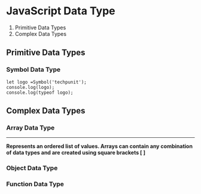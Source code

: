 # JavaScript Data Type 

1. Primitive Data Types
2. Complex Data Types

## Primitive Data Types

### Symbol Data Type

```
let logo =Symbol('techpunit');
console.log(logo);
console.log(typeof logo);
```




## Complex Data Types

### Array Data Type

<hr>

**Represents an ordered list of values. Arrays can contain any combination of data types and are created using square brackets [ ]**

### Object Data Type

### Function Data Type
